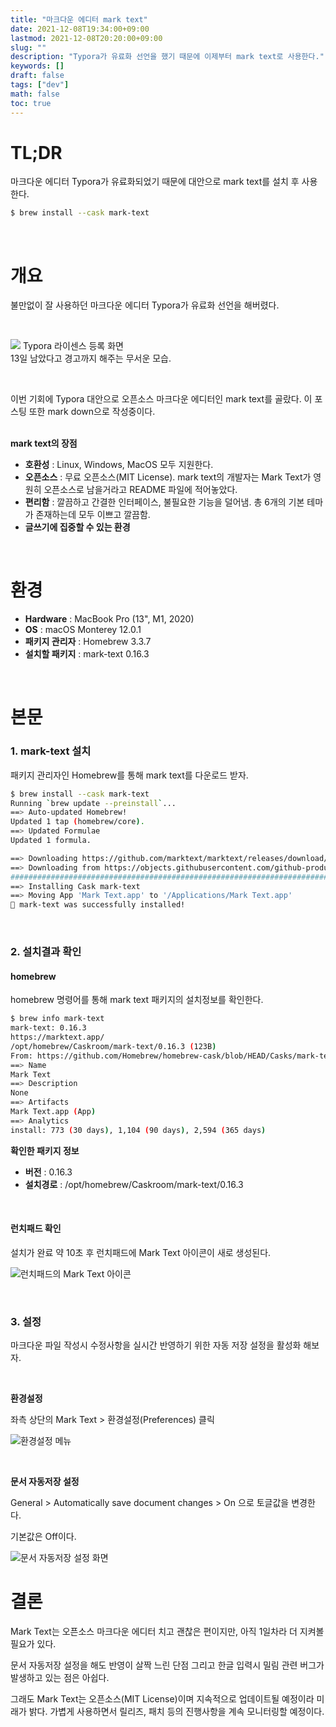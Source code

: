 ```yaml
---
title: "마크다운 에디터 mark text"
date: 2021-12-08T19:34:00+09:00
lastmod: 2021-12-08T20:20:00+09:00
slug: ""
description: "Typora가 유료화 선언을 했기 때문에 이제부터 mark text로 사용한다."
keywords: []
draft: false
tags: ["dev"]
math: false
toc: true
---
```


# TL;DR

마크다운 에디터 Typora가 유료화되었기 때문에 대안으로 mark text를 설치 후 사용한다.  

```bash
$ brew install --cask mark-text
```

<br>

# 개요

불만없이 잘 사용하던 마크다운 에디터 Typora가 유료화 선언을 해버렸다.  

<br>

![](./1.png)
Typora 라이센스 등록 화면  
13일 남았다고 경고까지 해주는 무서운 모습.  

<br>

이번 기회에 Typora 대안으로 오픈소스 마크다운 에디터인 mark text를 골랐다. 이 포스팅 또한 mark down으로 작성중이다.  
<br>

**mark text의 장점**
- **호환성** : Linux, Windows, MacOS 모두 지원한다.
- **오픈소스** : 무료 오픈소스(MIT License). mark text의 개발자는 Mark Text가 영원히 오픈소스로 남을거라고 README 파일에 적어놓았다.
- **편리함** : 깔끔하고 간결한 인터페이스, 불필요한 기능을 덜어냄. 총 6개의 기본 테마가 존재하는데 모두 이쁘고 깔끔함.
- **글쓰기에 집중할 수 있는 환경**

<br>


# 환경

- **Hardware** : MacBook Pro (13", M1, 2020)
- **OS** : macOS Monterey 12.0.1
- **패키지 관리자** : Homebrew 3.3.7
- **설치할 패키지** : mark-text 0.16.3

<br>

# 본문

### 1. mark-text 설치

패키지 관리자인 Homebrew를 통해 mark text를 다운로드 받자.

```bash
$ brew install --cask mark-text
Running `brew update --preinstall`...
==> Auto-updated Homebrew!
Updated 1 tap (homebrew/core).
==> Updated Formulae
Updated 1 formula.

==> Downloading https://github.com/marktext/marktext/releases/download/v0.16.3/m
==> Downloading from https://objects.githubusercontent.com/github-production-rel
######################################################################## 100.0%
==> Installing Cask mark-text
==> Moving App 'Mark Text.app' to '/Applications/Mark Text.app'
🍺 mark-text was successfully installed!
```

<br>

### 2. 설치결과 확인

#### homebrew
homebrew 명령어를 통해 mark text 패키지의 설치정보를 확인한다.  

```bash
$ brew info mark-text
mark-text: 0.16.3
https://marktext.app/
/opt/homebrew/Caskroom/mark-text/0.16.3 (123B)
From: https://github.com/Homebrew/homebrew-cask/blob/HEAD/Casks/mark-text.rb
==> Name
Mark Text
==> Description
None
==> Artifacts
Mark Text.app (App)
==> Analytics
install: 773 (30 days), 1,104 (90 days), 2,594 (365 days)
```

**확인한 패키지 정보**
- **버전** : 0.16.3
- **설치경로** : /opt/homebrew/Caskroom/mark-text/0.16.3

<br>


#### 런치패드 확인
설치가 완료 약 10초 후 런치패드에 Mark Text 아이콘이 새로 생성된다.  

![런치패드의 Mark Text 아이콘](./2.png)

<br>



### 3. 설정

마크다운 파일 작성시 수정사항을 실시간 반영하기 위한 자동 저장 설정을 활성화 해보자.  

<br>


**환경설정**  

좌측 상단의 Mark Text > 환경설정(Preferences) 클릭  

![환경설정 메뉴](./3.png)

<br>


**문서 자동저장 설정**  

General > Automatically save document changes > On 으로 토글값을 변경한다.  

기본값은 Off이다.  

![문서 자동저장 설정 화면](./4.png)
<br>

# 결론
Mark Text는 오픈소스 마크다운 에디터 치고 괜찮은 편이지만, 아직 1일차라 더 지켜볼 필요가 있다.  

문서 자동저장 설정을 해도 반영이 살짝 느린 단점 그리고 한글 입력시 밀림 관련 버그가 발생하고 있는 점은 아쉽다.  

그래도 Mark Text는 오픈소스(MIT License)이며 지속적으로 업데이트될 예정이라 미래가 밝다. 가볍게 사용하면서 릴리즈, 패치 등의 진행사항을 계속 모니터링할 예정이다.  